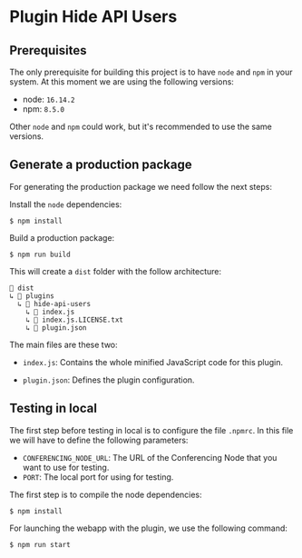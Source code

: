 # Plugin Hide API Users


## Prerequisites

The only prerequisite for building this project is to have `node` and `npm` in your system. At this moment we are using the following versions:

- node: `16.14.2`
- npm:  `8.5.0`

Other `node` and `npm` could work, but it's recommended to use the same versions.

## Generate a production package

For generating the production package we need follow the next steps:

Install the `node` dependencies:

    $ npm install

Build a production package:

    $ npm run build

This will create a  `dist` folder with the follow architecture:

```
📁 dist
↳ 📁 plugins
  ↳ 📁 hide-api-users
    ↳ 📄 index.js
    ↳ 📄 index.js.LICENSE.txt
    ↳ 📄 plugin.json
```

The main files are these two:

- `index.js`: Contains the whole minified JavaScript code for this plugin.
  
- `plugin.json`: Defines the plugin configuration.

## Testing in local

The first step before testing in local is to configure the file `.npmrc`. In this file we will have to define the following parameters:

- `CONFERENCING_NODE_URL`: The URL of the Conferencing Node that you want to use for testing.
- `PORT`: The local port for using for testing.

The first step is to compile the node dependencies:

    $ npm install

For launching the webapp with the plugin, we use the following command:

    $ npm run start
